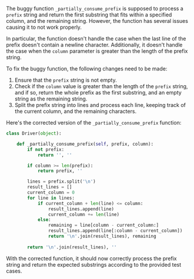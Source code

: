 The buggy function `_partially_consume_prefix` is supposed to process a `prefix` string and return the first substring that fits within a specified column, and the remaining string. However, the function has several issues causing it to not work properly.

In particular, the function doesn't handle the case when the last line of the prefix doesn't contain a newline character. Additionally, it doesn't handle the case when the `column` parameter is greater than the length of the prefix string. 

To fix the buggy function, the following changes need to be made:
1. Ensure that the `prefix` string is not empty.
2. Check if the `column` value is greater than the length of the `prefix` string, and if so, return the whole prefix as the first substring, and an empty string as the remaining string.
3. Split the prefix string into lines and process each line, keeping track of the current column, and the remaining characters.

Here's the corrected version of the `_partially_consume_prefix` function:

```python
class Driver(object):

    def _partially_consume_prefix(self, prefix, column):
        if not prefix:
            return '', ''

        if column >= len(prefix):
            return prefix, ''

        lines = prefix.split('\n')
        result_lines = []
        current_column = 0
        for line in lines:
            if current_column + len(line) <= column:
                result_lines.append(line)
                current_column += len(line)
            else:
                remaining = line[column - current_column:]
                result_lines.append(line[:column - current_column])
                return '\n'.join(result_lines), remaining
        
        return '\n'.join(result_lines), ''
```

With the corrected function, it should now correctly process the prefix string and return the expected substrings according to the provided test cases.
